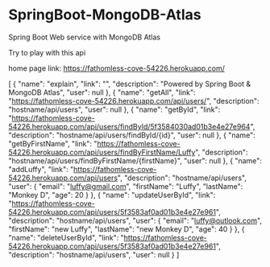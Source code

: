 # SpringBoot-MongoDB-Atlas
Spring Boot Web service with MongoDB Atlas

Try to play with this api

home page link: https://fathomless-cove-54226.herokuapp.com/

[
{
"name": "explain",
"link": "",
"description": "Powered by Spring Boot & MongoDB Atlas",
"user": null
},
{
"name": "getAll",
"link": "https://fathomless-cove-54226.herokuapp.com/api/users/",
"description": "hostname/api/users",
"user": null
},
{
"name": "getById",
"link": "https://fathomless-cove-54226.herokuapp.com/api/users/findById/5f3584030ad01b3e4e27e964",
"description": "hostname/api/users/findById/{id}",
"user": null
},
{
"name": "getByFirstName",
"link": "https://fathomless-cove-54226.herokuapp.com/api/users/findByFirstName/Luffy",
"description": "hostname/api/users/findByFirstName/{firstName}",
"user": null
},
{
"name": "addLuffy",
"link": "https://fathomless-cove-54226.herokuapp.com/api/users",
"description": "hostname/api/users",
"user": {
"email": "luffy@gmail.com",
"firstName": "Luffy",
"lastName": "Monkey D",
"age": 20
}
},
{
"name": "updateUserById",
"link": "https://fathomless-cove-54226.herokuapp.com/api/users/5f3583af0ad01b3e4e27e961",
"description": "hostname/api/users",
"user": {
"email": "luffy@outlook.com",
"firstName": "new Luffy",
"lastName": "new Monkey D",
"age": 40
}
},
{
"name": "deleteUserById",
"link": "https://fathomless-cove-54226.herokuapp.com/api/users/5f3583af0ad01b3e4e27e961",
"description": "hostname/api/users",
"user": null
}
]
